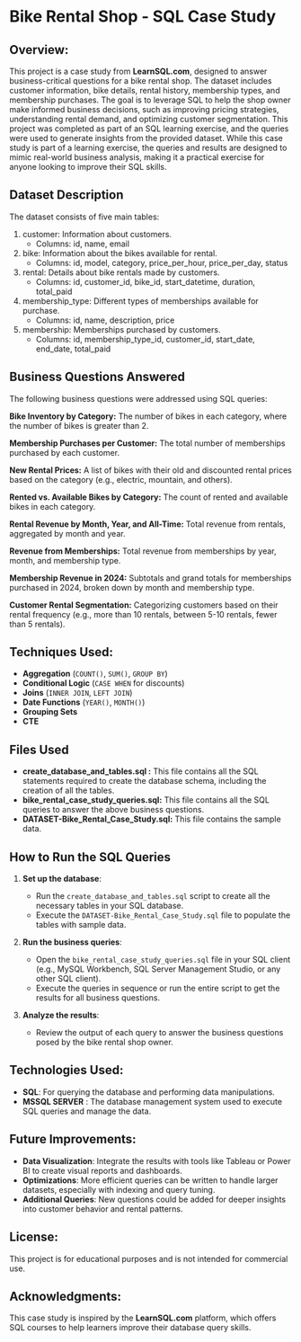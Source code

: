 # Bike Rental Shop - SQL Case Study

## Overview:

This project is a case study from **LearnSQL.com**, designed to answer business-critical questions for a bike rental shop. The dataset includes customer information, bike details, rental history, membership types, and membership purchases. The goal is to leverage SQL to help the shop owner make informed business decisions, such as improving pricing strategies, understanding rental demand, and optimizing customer segmentation.
This project was completed as part of an SQL learning exercise, and the queries were used to generate insights from the provided dataset.
While this case study is part of a learning exercise, the queries and results are designed to mimic real-world business analysis, making it a practical exercise for anyone looking to improve their SQL skills.
 
## Dataset Description

The dataset consists of five main tables:
1.	customer: Information about customers.
	+ Columns: id, name, email
2.	bike: Information about the bikes available for rental.
	+ Columns: id, model, category, price_per_hour, price_per_day, status
3.	rental: Details about bike rentals made by customers.
	+ Columns: id, customer_id, bike_id, start_datetime, duration, total_paid
4.	membership_type: Different types of memberships available for purchase.
	+ Columns: id, name, description, price
5.	membership: Memberships purchased by customers.
 	+ Columns: id, membership_type_id, customer_id, start_date, end_date, total_paid

## Business Questions Answered
The following business questions were addressed using SQL queries:

**Bike Inventory by Category:** The number of bikes in each category, where the number of bikes is greater than 2.

**Membership Purchases per Customer:** The total number of memberships purchased by each customer.

**New Rental Prices:** A list of bikes with their old and discounted rental prices based on the category (e.g., electric, mountain, and others).

**Rented vs. Available Bikes by Category:** The count of rented and available bikes in each category.

**Rental Revenue by Month, Year, and All-Time:** Total revenue from rentals, aggregated by month and year.

**Revenue from Memberships:** Total revenue from memberships by year, month, and membership type.

**Membership Revenue in 2024:** Subtotals and grand totals for memberships purchased in 2024, broken down by month and membership type.

**Customer Rental Segmentation:** Categorizing customers based on their rental frequency (e.g., more than 10 rentals, between 5-10 rentals, fewer than 5 rentals).

 ## Techniques Used:
  - **Aggregation** (`COUNT()`, `SUM()`, `GROUP BY`)
  - **Conditional Logic** (`CASE WHEN` for discounts)
  - **Joins** (`INNER JOIN`, `LEFT JOIN`)
  - **Date Functions** (`YEAR()`, `MONTH()`)
  - **Grouping Sets**
  - **CTE**

## Files Used
+ **create_database_and_tables.sql :** This file contains all the SQL statements required to create the database schema, including the creation of all the tables.
+ **bike_rental_case_study_queries.sql:** This file contains all the SQL queries to answer the above business questions.
+ **DATASET-Bike_Rental_Case_Study.sql:** This file contains the sample data.

## How to Run the SQL Queries

1. **Set up the database**:
   - Run the `create_database_and_tables.sql` script to create all the necessary tables in your SQL database.
   - Execute the `DATASET-Bike_Rental_Case_Study.sql` file to populate the tables with sample data.
   
2. **Run the business queries**:
   - Open the `bike_rental_case_study_queries.sql` file in your SQL client (e.g., MySQL Workbench, SQL Server Management Studio, or any other SQL client).
   - Execute the queries in sequence or run the entire script to get the results for all business questions.

3. **Analyze the results**:
   - Review the output of each query to answer the business questions posed by the bike rental shop owner.

## Technologies Used:
- **SQL**: For querying the database and performing data manipulations.
- **MSSQL SERVER** : The database management system used to execute SQL queries and manage the data.

## Future Improvements:
- **Data Visualization**: Integrate the results with tools like Tableau or Power BI to create visual reports and dashboards.
- **Optimizations**: More efficient queries can be written to handle larger datasets, especially with indexing and query tuning.
- **Additional Queries**: New questions could be added for deeper insights into customer behavior and rental patterns.

## License:
This project is for educational purposes and is not intended for commercial use.

## Acknowledgments:
This case study is inspired by the **LearnSQL.com** platform, which offers SQL courses to help learners improve their database query skills.

